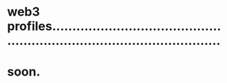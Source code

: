 # web3 profiles...............................................................................................
# soon.
